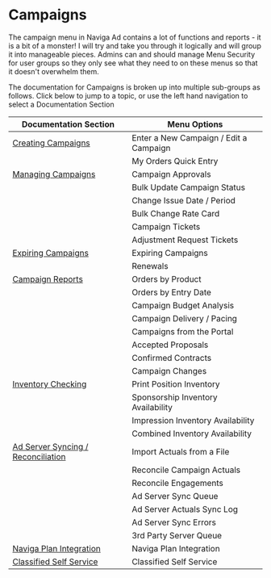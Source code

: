# Campaigns

The campaign menu in Naviga Ad contains a lot of functions and reports - it is a bit of a monster! I will try and take you through it logically and will group it into manageable pieces. Admins can and should manage Menu Security for user groups so they only see what they need to on these menus so that it doesn't overwhelm them.

The documentation for Campaigns is broken up into multiple sub-groups as follows. Click below to jump to a topic, or use the left hand navigation to select a Documentation Section

| Documentation Section                                                                                                                                             | Menu Options                           |
| ----------------------------------------------------------------------------------------------------------------------------------------------------------------- | -------------------------------------- |
| [Creating Campaigns](creating-campaigns/)                                                                                                                         | Enter a New Campaign / Edit a Campaign |
|                                                                                                                                                                   | My Orders Quick Entry                  |
| [Managing Campaigns](managing-campaigns/)                                                                                                                         | Campaign Approvals                     |
|                                                                                                                                                                   | Bulk Update Campaign Status            |
|                                                                                                                                                                   | Change Issue Date / Period             |
|                                                                                                                                                                   | Bulk Change Rate Card                  |
|                                                                                                                                                                   | Campaign Tickets                       |
|                                                                                                                                                                   | Adjustment Request Tickets             |
| [Expiring Campaigns](expiring-campaigns.md)                                                                                                                       | Expiring Campaigns                     |
|                                                                                                                                                                   | Renewals                               |
| [Campaign Reports](campaign-reports.md)                                                                                                                           | Orders by Product                      |
|                                                                                                                                                                   | Orders by Entry Date                   |
|                                                                                                                                                                   | Campaign Budget Analysis               |
|                                                                                                                                                                   | Campaign Delivery / Pacing             |
|                                                                                                                                                                   | Campaigns from the Portal              |
|                                                                                                                                                                   | Accepted Proposals                     |
|                                                                                                                                                                   | Confirmed Contracts                    |
|                                                                                                                                                                   | Campaign Changes                       |
| [Inventory Checking](inventory-checking.md)                                                                                                                       | Print Position Inventory               |
|                                                                                                                                                                   | Sponsorship Inventory Availability     |
|                                                                                                                                                                   | Impression Inventory Availability      |
|                                                                                                                                                                   | Combined Inventory Availability        |
| [Ad Server Syncing / Reconciliation](ad-server-syncing-reconciliation.md)                                                                                         | Import Actuals from a File             |
|                                                                                                                                                                   | Reconcile Campaign Actuals             |
|                                                                                                                                                                   | Reconcile Engagements                  |
|                                                                                                                                                                   | Ad Server Sync Queue                   |
|                                                                                                                                                                   | Ad Server Actuals Sync Log             |
|                                                                                                                                                                   | Ad Server Sync Errors                  |
|                                                                                                                                                                   | 3rd Party Server Queue                 |
| [Naviga Plan Integration](https://github.com/it-infra/NavigaAdGitbookSync/blob/NavigaAd2023.4/naviga-ad-modules/advertising/campaigns/broken-reference/README.md) | Naviga Plan Integration                |
| [Classified Self Service](../../../portals/classified-self-service-portal.md)                                                                                     | Classified Self Service                |
